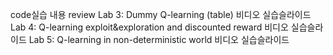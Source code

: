 
code실습 내용 review
Lab 3: Dummy Q-learning (table) 비디오  실습슬라이드 
Lab 4: Q-learning exploit&exploration and discounted reward 비디오  실습슬라이드 
Lab 5: Q-learning in non-deterministic world 비디오  실습슬라이드 


